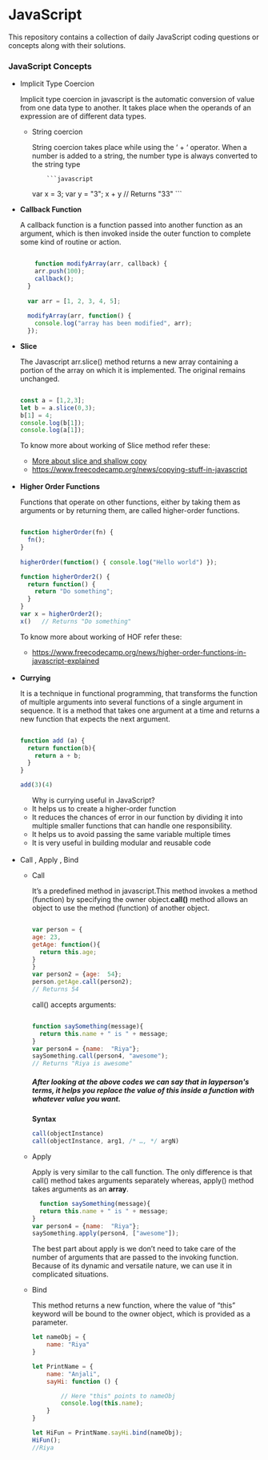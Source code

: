 # JavaScript
This repository contains a collection of daily JavaScript coding questions or concepts along with their solutions.

<h3>JavaScript Concepts</h3>
<ul>

<li>Implicit Type Coercion</li>
<p>Implicit type coercion in javascript is the automatic conversion of value from one data type to another. It takes place when the operands of an expression are of different data types.</p>
<ul>
	<li>String coercion</li>
	<p>String coercion takes place while using the ‘ + ‘ operator. When a number is added to a string, the number type is always converted to the string type</p>

        ```javascript
 var x = 3;
 var y = "3";
x + y // Returns "33" 
        ```
</ul>


























 
<!--   1 -->
  <li><b>Callback Function</b></li><p>A callback function is a function passed into another function as an argument, which is then invoked inside the outer function to complete some kind of routine or action.</p>

  
```javascript

    function modifyArray(arr, callback) {
    arr.push(100);
    callback();
  }
  
  var arr = [1, 2, 3, 4, 5];
  
  modifyArray(arr, function() {
    console.log("array has been modified", arr);
  });

  ```

<!--   2-->

<li><b>Slice</b></li>
<!-- <p>The slice() method returns a <b>shallow copy</b>(<span style="color:orange;">A shallow copy of an arrays or object is one where they both have the same reference in memory. That means that if you change the shallow copy, it may or may not change the original copy.</span>) of a portion of an array into a new array object selected from start to end (end not included) where start and end represent the index of items in that array. The original array will not be modified.</p> -->
<p>The Javascript arr.slice() method returns a new array containing a portion of the array on which it is implemented. The original remains unchanged.</p>

```javascript

const a = [1,2,3];
let b = a.slice(0,3);
b[1] = 4;
console.log(b[1]);
console.log(a[1]);

```

<p>To know more about working of Slice method refer these: </p>
<ul>
  <li>
    <a href="https://dev.to/smpnjn/javascript-shallow-copy-what-is-a-shallow-copy-1pc5#:~:text=What%20is%20a%20shallow%20copy%20in%20JavaScript%3F,change%20the%20original%20copy%20too.">More about slice and shallow copy</a>
  </li>
  <li>
    <a href="https://www.freecodecamp.org/news/copying-stuff-in-javascript-how-to-differentiate-between-deep-and-shallow-copies-b6d8c1ef09cd/">https://www.freecodecamp.org/news/copying-stuff-in-javascript</a>
  </li>

  
</ul>
<br>





<!-- 3 -->

<li><b>Higher Order Functions</b></li>
<p>Functions that operate on other functions, either by taking them as arguments or by returning them, are called higher-order functions.</p>

```javascript

function higherOrder(fn) {
  fn();
}
   
higherOrder(function() { console.log("Hello world") });  

```

```javascript
function higherOrder2() {
  return function() {
    return "Do something";
  }
}      
var x = higherOrder2();
x()   // Returns "Do something"
```

<p>To know more about working of HOF refer these: </p>
<ul>
  <li>
    <a href="https://www.freecodecamp.org/news/higher-order-functions-in-javascript-explained/">https://www.freecodecamp.org/news/higher-order-functions-in-javascript-explained</a>
  </li>
  
</ul>

<br>

<!-- 4 -->


<li><b>Currying</b></li>
<p>It is a technique in functional programming, that transforms the function of multiple arguments into several functions of a single argument in sequence. It is a method that takes one argument at a time and returns a new function that expects the next argument.</p>

```javascript

function add (a) {
  return function(b){
    return a + b;
  }
}

add(3)(4)
```
<ul>Why is currying useful in JavaScript?
  <li>It helps us to create a higher-order function</li>
  <li>It reduces the chances of error in our function by dividing it into multiple smaller functions that can handle one responsibility.</li>
  <li>It helps us to avoid passing the same variable multiple times</li>
  <li>It is very useful in building modular and reusable code</li>
</ul>
<br>
<li>Call , Apply , Bind</li>
<ul>
  <li>Call</li>
  <p>It’s a predefined method in javascript.This method invokes a method (function) by specifying the owner object.<b>call()</b> method allows an object to use the method (function) of another object.</p>


  ```javascript

var person = {
  age: 23,
  getAge: function(){
    return this.age;
  }
}        
var person2 = {age:  54};
person.getAge.call(person2);      
// Returns 54

```

<p>call() accepts arguments:</p>

```javascript

function saySomething(message){
  return this.name + " is " + message;
}     
var person4 = {name:  "Riya"};     
saySomething.call(person4, "awesome");
// Returns "Riya is awesome"   

```
<h5>After looking at the above codes we can say that in layperson's terms, it helps you replace the value of <b>this</b> inside a function with whatever value you want.</h5>
<p><b>Syntax</b></p>

```javascript
call(objectInstance)
call(objectInstance, arg1, /* …, */ argN)
```

<li>Apply</li>
<p>Apply is very similar to the call function. The only difference is that call() method takes arguments separately whereas, apply() method takes arguments as an <b>array</b>.</p>


```javascript
  function saySomething(message){
  return this.name + " is " + message;
}        
var person4 = {name:  "Riya"};
saySomething.apply(person4, ["awesome"]);
```

<p>The best part about apply is we don’t need to take care of the number of arguments that are passed to the invoking function. Because of its dynamic and versatile nature, we can use it in complicated situations.</p>

<li>Bind</li>
<p>This method returns a new function, where the value of “this” keyword will be bound to the owner object, which is provided as a parameter.</p>

```javascript
let nameObj = {
	name: "Riya"
}

let PrintName = {
	name: "Anjali",
	sayHi: function () {

		// Here "this" points to nameObj
		console.log(this.name);
	}
}

let HiFun = PrintName.sayHi.bind(nameObj);
HiFun();
//Riya
```
</ul>


</ul>
